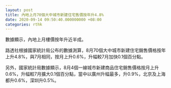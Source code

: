 ```yaml
---
layout: post
title: 內地上月70個大中城市新建住宅售價按年升4.8%
date: 2020-09-14 09:50:40.000000000 +08:00
categories: rthk
---
```


數據顯示，內地上月樓價按年升近半成。

路透社根據國家統計局公布的數據測算，8月70個大中城市新建住宅銷售價格按年上升4.8%，與7月相同，按月上升0.6%，升幅較7月加快0.1個百分點。

另外，國家統計局數據顯示，8月4個一線城市新建商品住宅銷售價格按月上升0.6%，升幅較7月擴大0.1個百分點，當中以廣州升幅最多，升0.9%，北京及上海都升0.6%，深圳升0.5%。
